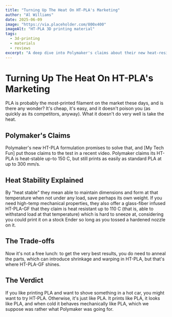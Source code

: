 ```yaml
---
title: "Turning Up The Heat On HT-PLA's Marketing"
author: "Al Williams"
date: 2025-06-09
image: "https://via.placeholder.com/800x400"
imageAlt: "HT-PLA 3D printing material"
tags:
  - 3d-printing
  - materials
  - reviews
excerpt: "A deep dive into Polymaker's claims about their new heat-resistant PLA formulation."
---
```


# Turning Up The Heat On HT-PLA's Marketing

PLA is probably the most-printed filament on the market these days, and is there any wonder? It's cheap, it's easy, and it doesn't poison you (as quickly as its competitors, anyway). What it doesn't do very well is take the heat.

## Polymaker's Claims

Polymaker's new HT-PLA formulation promises to solve that, and [My Tech Fun] put those claims to the test in a recent video. Polymaker claims its HT-PLA is heat-stable up-to 150 C, but still prints as easily as standard PLA at up to 300 mm/s.

## Heat Stability Explained

By "heat stable" they mean able to maintain dimensions and form at that temperature when not under any load, save perhaps its own weight. If you need high-temp mechanical properties, they also offer a glass-fiber infused HT-PLA-GF that they claim is heat resistant up to 110 C (that is, able to withstand load at that temperature) which is hard to sneeze at, considering you could print it on a stock Ender so long as you tossed a hardened nozzle on it.

## The Trade-offs

Now it's not a free lunch: to get the very best results, you do need to anneal the parts, which can introduce shrinkage and warping in HT-PLA, but that's where HT-PLA-GF shines.

## The Verdict

If you like printing PLA and want to shove something in a hot car, you might want to try HT-PLA. Otherwise, it's just like PLA. It prints like PLA, it looks like PLA, and when cold it behaves mechanically like PLA, which we suppose was rather what Polymaker was going for. 